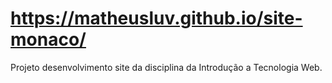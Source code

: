 # https://matheusluv.github.io/site-monaco/
Projeto desenvolvimento site da disciplina da Introdução a Tecnologia Web. 
